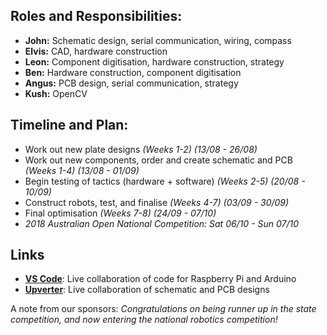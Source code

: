 ## Roles and Responsibilities:
- **John:** Schematic design, serial communication, wiring, compass
- **Elvis:** CAD, hardware construction
- **Leon:** Component digitisation, hardware construction, strategy
- **Ben:** Hardware construction, component digitisation
- **Angus:** PCB design, serial communication, strategy
- **Kush:** OpenCV

## Timeline and Plan:
- Work out new plate designs _(Weeks 1-2) (13/08 - 26/08)_
- Work out new components, order and create schematic and PCB _(Weeks 1-4) (13/08 - 01/09)_
- Begin testing of tactics (hardware + software) _(Weeks 2-5) (20/08 - 10/09)_
- Construct robots, test, and finalise _(Weeks 4-7) (03/09 - 30/09)_
- Final optimisation _(Weeks 7-8) (24/09 - 07/10)_
- _2018 Australian Open National Competition: Sat 06/10 - Sun 07/10_

## Links
- **[VS Code](https://www.google.com)**: Live collaboration of code for Raspberry Pi and Arduino
- **[Upverter](https://upverter.com/Phobots/f1d2b6a10bcaeffc/Soccer-Bot/)**: Live collaboration of schematic and PCB designs


A note from our sponsors: _Congratulations on being runner up in the state competition, and now entering the national robotics competition!_
